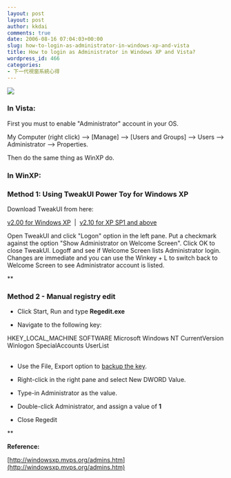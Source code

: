 ```yaml
---
layout: post
layout: post
author: kkdai
comments: true
date: 2006-08-16 07:04:03+00:00
slug: how-to-login-as-administrator-in-windows-xp-and-vista
title: How to login as Administrator in Windows XP and Vista?
wordpress_id: 466
categories:
- 下一代視窗系統心得
---
```


[![](http://images.google.com.tw/images?q=tbn:eJhTLW4R6S6viM:www.kiruthik.com/content/binary/Windows_Vista_logo.jpg)](http://images.google.com.tw/imgres?imgurl=http://www.kiruthik.com/content/binary/Windows_Vista_logo.jpg&imgrefurl=http://www.kiruthik.com/CategoryView,category,Technology.aspx&h=269&w=367&sz=16&hl=zh-TW&start=1&tbnid=eJhTLW4R6S6viM:&tbnh=89&tbnw=122&prev=/images%3Fq%3Dvista%2Blogo%26svnum%3D10%26hl%3Dzh-TW%26lr%3D)

### In Vista:

First you must to enable "Administrator" account in your OS. 

My Computer (right click) --> [Manage] --> [Users and Groups] --> Users --> Administrator --> Properties. 

Then do the same thing as WinXP do.

### In WinXP:

### Method 1: Using TweakUI Power Toy for Windows XP

Download TweakUI from here:

[v2.00 for Windows XP](http://download.microsoft.com/download/whistler/Install/2/WXP/EN-US/TweakUiPowertoySetup.exe)  |  [v2.10 for XP SP1 and above](http://download.microsoft.com/download/f/c/a/fca6767b-9ed9-45a6-b352-839afb2a2679/TweakUiPowertoySetup.exe)

Open TweakUI and click "Logon" option in the left pane. Put a checkmark against the option "Show Administrator on Welcome Screen". Click OK to close TweakUI. Logoff and see if Welcome Screen lists Administrator login. Changes are immediate and you can use the Winkey + L to switch back to Welcome Screen to see Administrator account is listed.

**

### Method 2 - Manual registry edit

  * Click Start, Run and type **Regedit.exe**

  * Navigate to the following key:  
  
HKEY_LOCAL_MACHINE  SOFTWARE  Microsoft  Windows NT  CurrentVersion  Winlogon  SpecialAccounts  UserList  
 

  * Use the File, Export option to [backup the ](http://windowsxp.mvps.org/registry.htm)[key](http://windowsxp.mvps.org/registry.htm).

  * Right-click in the right pane and select New DWORD Value.

  * Type-in Administrator as the value. 

  * Double-click Administrator, and assign a value of **1**

  * Close Regedit

**

**Reference:**

[http://windowsxp.mvps.org/admins.htm](http://windowsxp.mvps.org/admins.htm)
